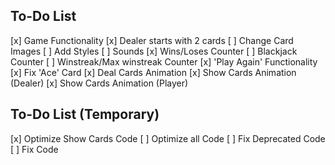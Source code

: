## To-Do List
 [x] Game Functionality
 [x] Dealer starts with 2 cards
 [ ] Change Card Images
 [ ] Add Styles
 [ ] Sounds
 [x] Wins/Loses Counter
 [ ] Blackjack Counter
 [ ] Winstreak/Max winstreak Counter
 [x] 'Play Again' Functionality
 [x] Fix 'Ace' Card
 [x] Deal Cards Animation
 [x] Show Cards Animation (Dealer)
 [x] Show Cards Animation (Player)

 ## To-Do List (Temporary)
 [x] Optimize Show Cards Code
 [ ] Optimize all Code
 [ ] Fix Deprecated Code
 [ ] Fix Code